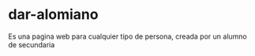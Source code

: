 # dar-alomiano
Es una pagina web para cualquier tipo de persona, creada por un alumno de secundaria
